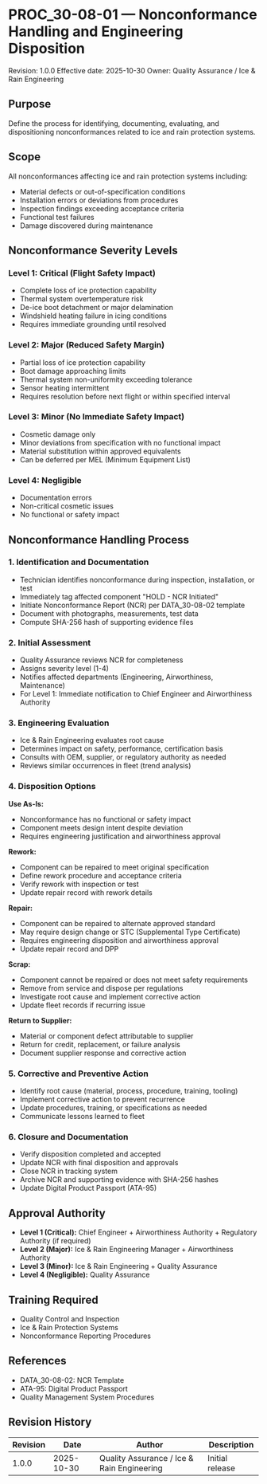 # PROC_30-08-01 — Nonconformance Handling and Engineering Disposition
Revision: 1.0.0
Effective date: 2025-10-30
Owner: Quality Assurance / Ice & Rain Engineering

## Purpose

Define the process for identifying, documenting, evaluating, and dispositioning nonconformances related to ice and rain protection systems.

## Scope

All nonconformances affecting ice and rain protection systems including:
- Material defects or out-of-specification conditions
- Installation errors or deviations from procedures
- Inspection findings exceeding acceptance criteria
- Functional test failures
- Damage discovered during maintenance

## Nonconformance Severity Levels

### Level 1: Critical (Flight Safety Impact)
- Complete loss of ice protection capability
- Thermal system overtemperature risk
- De-ice boot detachment or major delamination
- Windshield heating failure in icing conditions
- Requires immediate grounding until resolved

### Level 2: Major (Reduced Safety Margin)
- Partial loss of ice protection capability
- Boot damage approaching limits
- Thermal system non-uniformity exceeding tolerance
- Sensor heating intermittent
- Requires resolution before next flight or within specified interval

### Level 3: Minor (No Immediate Safety Impact)
- Cosmetic damage only
- Minor deviations from specification with no functional impact
- Material substitution within approved equivalents
- Can be deferred per MEL (Minimum Equipment List)

### Level 4: Negligible
- Documentation errors
- Non-critical cosmetic issues
- No functional or safety impact

## Nonconformance Handling Process

### 1. Identification and Documentation
- Technician identifies nonconformance during inspection, installation, or test
- Immediately tag affected component "HOLD - NCR Initiated"
- Initiate Nonconformance Report (NCR) per DATA_30-08-02 template
- Document with photographs, measurements, test data
- Compute SHA-256 hash of supporting evidence files

### 2. Initial Assessment
- Quality Assurance reviews NCR for completeness
- Assigns severity level (1-4)
- Notifies affected departments (Engineering, Airworthiness, Maintenance)
- For Level 1: Immediate notification to Chief Engineer and Airworthiness Authority

### 3. Engineering Evaluation
- Ice & Rain Engineering evaluates root cause
- Determines impact on safety, performance, certification basis
- Consults with OEM, supplier, or regulatory authority as needed
- Reviews similar occurrences in fleet (trend analysis)

### 4. Disposition Options

**Use As-Is:**
- Nonconformance has no functional or safety impact
- Component meets design intent despite deviation
- Requires engineering justification and airworthiness approval

**Rework:**
- Component can be repaired to meet original specification
- Define rework procedure and acceptance criteria
- Verify rework with inspection or test
- Update repair record with rework details

**Repair:**
- Component can be repaired to alternate approved standard
- May require design change or STC (Supplemental Type Certificate)
- Requires engineering disposition and airworthiness approval
- Update repair record and DPP

**Scrap:**
- Component cannot be repaired or does not meet safety requirements
- Remove from service and dispose per regulations
- Investigate root cause and implement corrective action
- Update fleet records if recurring issue

**Return to Supplier:**
- Material or component defect attributable to supplier
- Return for credit, replacement, or failure analysis
- Document supplier response and corrective action

### 5. Corrective and Preventive Action
- Identify root cause (material, process, procedure, training, tooling)
- Implement corrective action to prevent recurrence
- Update procedures, training, or specifications as needed
- Communicate lessons learned to fleet

### 6. Closure and Documentation
- Verify disposition completed and accepted
- Update NCR with final disposition and approvals
- Close NCR in tracking system
- Archive NCR and supporting evidence with SHA-256 hashes
- Update Digital Product Passport (ATA-95)

## Approval Authority

- **Level 1 (Critical):** Chief Engineer + Airworthiness Authority + Regulatory Authority (if required)
- **Level 2 (Major):** Ice & Rain Engineering Manager + Airworthiness Authority
- **Level 3 (Minor):** Ice & Rain Engineering + Quality Assurance
- **Level 4 (Negligible):** Quality Assurance

## Training Required

- Quality Control and Inspection
- Ice & Rain Protection Systems
- Nonconformance Reporting Procedures

## References

- DATA_30-08-02: NCR Template
- ATA-95: Digital Product Passport
- Quality Management System Procedures

## Revision History

| Revision | Date       | Author                      | Description             |
|----------|------------|-----------------------------|-------------------------|
| 1.0.0    | 2025-10-30 | Quality Assurance / Ice & Rain Engineering | Initial release |
